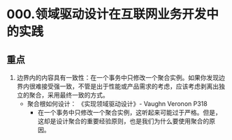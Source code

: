 # 000.领域驱动设计在互联网业务开发中的实践
## 重点
1. 边界内的内容具有一致性：在一个事务中只修改一个聚合实例。如果你发现边界内很难接受强一致，不管是出于性能或产品需求的考虑，应该考虑剥离出独立的聚合，采用最终一致的方式。
   - 聚合根如何设计： 《实现领域驱动设计》- Vaughn Veronon P318
      + 在一个事务中只修改一个聚合实例，这听起来可能过于严格。但是，这却是设计聚合的重要经验原则，也是我们为什么要使用聚合的原因。